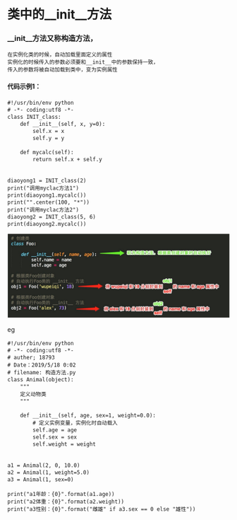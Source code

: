 # 类中的__init__方法

### __init__方法又称构造方法，
    在实例化类的时候，自动加载里面定义的属性
    实例化的时候传入的参数必须要和__init__中的参数保持一致，
    传入的参数将被自动加载到类中，变为实例属性


#### 代码示例1：
```
#!/usr/bin/env python
# -*- coding:utf8 -*-
class INIT_class:
    def __init__(self, x, y=0):
        self.x = x
        self.y = y

    def mycalc(self):
        return self.x + self.y


diaoyong1 = INIT_class(2)
print("调用myclac方法1")
print(diaoyong1.mycalc())
print("".center(100, "*"))
print("调用myclac方法2")
diaoyong2 = INIT_class(5, 6)
print(diaoyong2.mycalc())

```
![](../../_static/class_init.PNG)

eg

``` 
#!/usr/bin/env python
# -*- coding:utf8 -*-
# auther; 18793
# Date：2019/5/18 0:02
# filename: 构造方法.py
class Animal(object):
    """
    定义动物类
    """

    def __init__(self, age, sex=1, weight=0.0):
        # 定义实例变量，实例化时自动载入
        self.age = age
        self.sex = sex
        self.weight = weight


a1 = Animal(2, 0, 10.0)
a2 = Animal(1, weight=5.0)
a3 = Animal(1, sex=0)

print("a1年龄：{0}".format(a1.age))
print("a2体重：{0}".format(a2.weight))
print("a3性别：{0}".format("雌雄" if a3.sex == 0 else "雄性"))

```